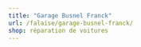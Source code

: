```yaml
---
title: "Garage Busnel Franck"
url: /falaise/garage-busnel-franck/
shop: réparation de voitures
---
```

